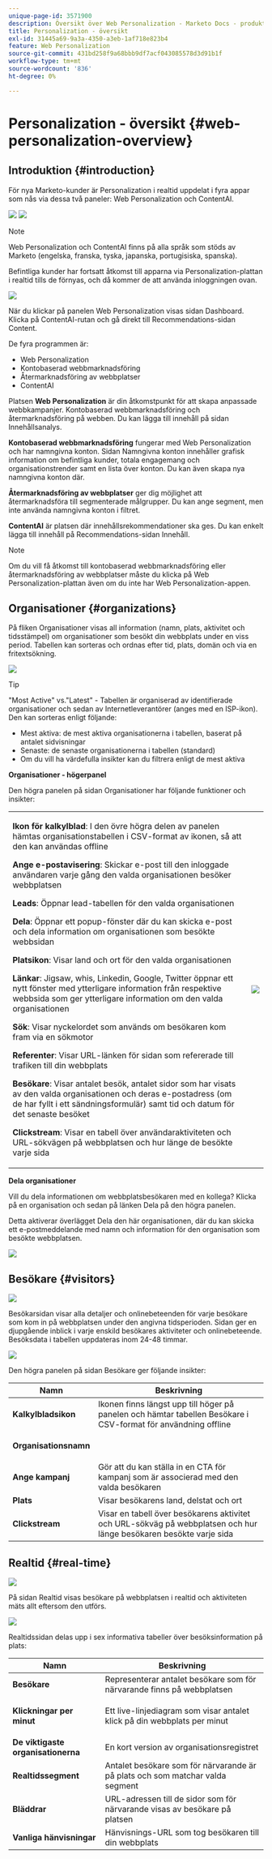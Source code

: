 ```yaml
---
unique-page-id: 3571900
description: Översikt över Web Personalization - Marketo Docs - produktdokumentation
title: Personalization - översikt
exl-id: 31445a69-9a3a-4350-a3eb-1af718e823b4
feature: Web Personalization
source-git-commit: 431bd258f9a68bbb9df7acf043085578d3d91b1f
workflow-type: tm+mt
source-wordcount: '836'
ht-degree: 0%

---
```


# Personalization - översikt {#web-personalization-overview}

## Introduktion {#introduction}

För nya Marketo-kunder är Personalization i realtid uppdelat i fyra appar som nås via dessa två paneler: Web Personalization och ContentAI.

![](assets/pasted-image-at-2016-03-23-02-45-pm.png) ![](assets/mlm-homepage-content-ai-281-29.png)

>[!NOTE]
>
>Web Personalization och ContentAI finns på alla språk som stöds av Marketo (engelska, franska, tyska, japanska, portugisiska, spanska).

Befintliga kunder har fortsatt åtkomst till apparna via Personalization-plattan i realtid tills de förnyas, och då kommer de att använda inloggningen ovan.

![](assets/image2016-2-9-8-3a52-3a32.png)

När du klickar på panelen Web Personalization visas sidan Dashboard. Klicka på ContentAI-rutan och gå direkt till Recommendations-sidan Content.

De fyra programmen är:

* Web Personalization
* Kontobaserad webbmarknadsföring
* Återmarknadsföring av webbplatser
* ContentAI

Platsen **Web Personalization** är din åtkomstpunkt för att skapa anpassade webbkampanjer. Kontobaserad webbmarknadsföring och återmarknadsföring på webben. Du kan lägga till innehåll på sidan Innehållsanalys.

**Kontobaserad webbmarknadsföring** fungerar med Web Personalization och har namngivna konton. Sidan Namngivna konton innehåller grafisk information om befintliga kunder, totala engagemang och organisationstrender samt en lista över konton. Du kan även skapa nya namngivna konton där.

**Återmarknadsföring av webbplatser** ger dig möjlighet att återmarknadsföra till segmenterade målgrupper. Du kan ange segment, men inte använda namngivna konton i filtret.

**ContentAI** är platsen där innehållsrekommendationer ska ges. Du kan enkelt lägga till innehåll på Recommendations-sidan Innehåll.

>[!NOTE]
>
>Om du vill få åtkomst till kontobaserad webbmarknadsföring eller återmarknadsföring av webbplatser måste du klicka på Web Personalization-plattan även om du inte har Web Personalization-appen.

## Organisationer {#organizations}

På fliken Organisationer visas all information (namn, plats, aktivitet och tidsstämpel) om organisationer som besökt din webbplats under en viss period. Tabellen kan sorteras och ordnas efter tid, plats, domän och via en fritextsökning.

![](assets/image2014-11-10-19-3a23-3a18.png)

>[!TIP]
>
>&quot;Most Active&quot; vs.&quot;Latest&quot; - Tabellen är organiserad av identifierade organisationer och sedan av Internetleverantörer (anges med en ISP-ikon). Den kan sorteras enligt följande:
>
>* Mest aktiva: de mest aktiva organisationerna i tabellen, baserat på antalet sidvisningar
>* Senaste: de senaste organisationerna i tabellen (standard)
>* Om du vill ha värdefulla insikter kan du filtrera enligt de mest aktiva

**Organisationer - högerpanel**

Den högra panelen på sidan Organisationer har följande funktioner och insikter:

<table> 
 <tbody> 
  <tr> 
   <td><p><strong>Ikon för kalkylblad</strong>: I den övre högra delen av panelen hämtas organisationstabellen i CSV-format av ikonen, så att den kan användas offline</p><p><strong>Ange e-postavisering</strong>: Skickar e-post till den inloggade användaren varje gång den valda organisationen besöker webbplatsen</p><p><strong>Leads</strong>: Öppnar lead-tabellen för den valda organisationen</p><p><strong>Dela</strong>: Öppnar ett popup-fönster där du kan skicka e-post och dela information om organisationen som besökte webbsidan</p><p><strong>Platsikon</strong>: Visar land och ort för den valda organisationen</p><p><strong>Länkar</strong>: Jigsaw, whis, Linkedin, Google, Twitter öppnar ett nytt fönster med ytterligare information från respektive webbsida som ger ytterligare information om den valda organisationen</p><p><strong>Sök</strong>: Visar nyckelordet som används om besökaren kom fram via en sökmotor</p><p><strong>Referenter</strong>: Visar URL-länken för sidan som refererade till trafiken till din webbplats</p><p><strong>Besökare</strong>: Visar antalet besök, antalet sidor som har visats av den valda organisationen och deras e-postadress (om de har fyllt i ett sändningsformulär) samt tid och datum för det senaste besöket</p><p><strong>Clickstream</strong>: Visar en tabell över användaraktiviteten och URL-sökvägen på webbplatsen och hur länge de besökte varje sida</p></td> 
   <td><img src="assets/image2014-11-10-19-3a22-3a47.png" data-linked-resource-id="5046291" data-linked-resource-type="attachment" data-base-url="https://docs.marketo.com" data-linked-resource-container-id="3571900"></td> 
  </tr> 
 </tbody> 
</table>

**Dela organisationer**

Vill du dela informationen om webbplatsbesökaren med en kollega? Klicka på en organisation och sedan på länken Dela på den högra panelen.

Detta aktiverar överlägget Dela den här organisationen, där du kan skicka ett e-postmeddelande med namn och information för den organisation som besökte webbplatsen.

![](assets/image2014-11-10-19-3a25-3a42.png)

## Besökare {#visitors}

![](assets/wp-vis.jpg)

Besökarsidan visar alla detaljer och onlinebeteenden för varje besökare som kom in på webbplatsen under den angivna tidsperioden. Sidan ger en djupgående inblick i varje enskild besökares aktiviteter och onlinebeteende. Besöksdata i tabellen uppdateras inom 24-48 timmar.

![](assets/image2014-11-10-19-3a45-3a49.png)

Den högra panelen på sidan Besökare ger följande insikter:

<table> 
 <thead> 
  <tr> 
   <th colspan="1" rowspan="1">Namn</th> 
   <th colspan="1" rowspan="1">Beskrivning</th> 
  </tr> 
 </thead> 
 <tbody> 
  <tr> 
   <td colspan="1" rowspan="1"><strong>Kalkylbladsikon</strong></td> 
   <td colspan="1" rowspan="1">Ikonen finns längst upp till höger på panelen och hämtar tabellen Besökare i CSV-format för användning offline</td> 
  </tr> 
  <tr> 
   <td colspan="1" rowspan="1"><p><strong>Organisationsnamn</strong></p></td> 
   <td colspan="1" rowspan="1"> </td> 
  </tr> 
  <tr> 
   <td colspan="1" rowspan="1"><strong>Ange kampanj</strong></td> 
   <td colspan="1" rowspan="1">Gör att du kan ställa in en CTA för kampanj som är associerad med den valda besökaren</td> 
  </tr> 
  <tr> 
   <td colspan="1"><strong>Plats</strong></td> 
   <td colspan="1">Visar besökarens land, delstat och ort</td> 
  </tr> 
  <tr> 
   <td colspan="1" rowspan="1"><strong>Clickstream</strong></td> 
   <td colspan="1" rowspan="1">Visar en tabell över besökarens aktivitet och URL-sökväg på webbplatsen och hur länge besökaren besökte varje sida</td> 
  </tr> 
 </tbody> 
</table>

## Realtid {#real-time}

![](assets/wp-real.jpg)

På sidan Realtid visas besökare på webbplatsen i realtid och aktiviteten mäts allt eftersom den utförs.

![](assets/image2014-11-10-19-3a49-3a55.png)

Realtidssidan delas upp i sex informativa tabeller över besöksinformation på plats:

<table> 
 <thead> 
  <tr> 
   <th colspan="1" rowspan="1">Namn</th> 
   <th colspan="1" rowspan="1">Beskrivning</th> 
  </tr> 
 </thead> 
 <tbody> 
  <tr> 
   <td colspan="1" rowspan="1"><strong>Besökare</strong></td> 
   <td colspan="1" rowspan="1"> Representerar antalet besökare som för närvarande finns på webbplatsen</td> 
  </tr> 
  <tr> 
   <td colspan="1" rowspan="1"><p><strong>Klickningar per minut</strong></p></td> 
   <td colspan="1" rowspan="1"> Ett live-linjediagram som visar antalet klick på din webbplats per minut</td> 
  </tr> 
  <tr> 
   <td colspan="1" rowspan="1"><strong>De viktigaste organisationerna</strong></td> 
   <td colspan="1" rowspan="1">En kort version av organisationsregistret</td> 
  </tr> 
  <tr> 
   <td colspan="1"><strong>Realtidssegment</strong></td> 
   <td colspan="1">Antalet besökare som för närvarande är på plats och som matchar valda segment</td> 
  </tr> 
  <tr> 
   <td colspan="1"><strong>Bläddrar</strong></td> 
   <td colspan="1">URL-adressen till de sidor som för närvarande visas av besökare på platsen</td> 
  </tr> 
  <tr> 
   <td colspan="1" rowspan="1"><strong>Vanliga hänvisningar</strong></td> 
   <td colspan="1" rowspan="1">Hänvisnings-URL som tog besökaren till din webbplats</td> 
  </tr> 
 </tbody> 
</table>
